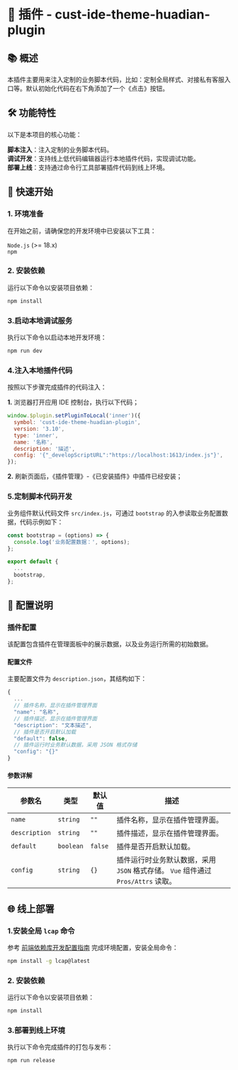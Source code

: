 # 🌟 插件 - cust-ide-theme-huadian-plugin

## 📚 概述

本插件主要用来注入定制的业务脚本代码，比如：定制全局样式、对接私有客服入口等。默认初始化代码在右下角添加了一个《点击》按钮。

## 🛠 功能特性

以下是本项目的核心功能：

**脚本注入**：注入定制的业务脚本代码。\
**调试开发**：支持线上低代码编辑器运行本地插件代码，实现调试功能。\
**部署上线**：支持通过命令行工具部署插件代码到线上环境。

## 🚀 快速开始

### 1. 环境准备

在开始之前，请确保您的开发环境中已安装以下工具：

```Node.js``` (>= 18.x) \
```npm```

### 2. 安装依赖

运行以下命令以安装项目依赖：

```bash
npm install
```

### 3.启动本地调试服务

执行以下命令以启动本地开发环境：

```bash
npm run dev
```

### 4.注入本地插件代码

按照以下步骤完成插件的代码注入：

**1.** 浏览器打开应用 IDE 控制台，执行以下代码；

```javascript
window.$plugin.setPluginToLocal('inner')({
  symbol: 'cust-ide-theme-huadian-plugin',
  version: '3.10',
  type: 'inner',
  name: '名称',
  description: '描述',
  config: '{"_developScriptURL":"https://localhost:1613/index.js"}',
});

```

**2.** 刷新页面后，《插件管理》-《已安装插件》中插件已经安装；

### 5.定制脚本代码开发

业务组件默认代码文件 ```src/index.js```，可通过 ```bootstrap``` 的入参读取业务配置数据，代码示例如下：

```javascript
const bootstrap = (options) => {
  console.log('业务配置数据：', options);
};

export default {
  ...
  bootstrap,
};
```

## 🔧 配置说明

### 插件配置

该配置包含插件在管理面板中的展示数据，以及业务运行所需的初始数据。

#### 配置文件

主要配置文件为 ```description.json```，其结构如下：

```javascript
{
  ...
  // 插件名称，显示在插件管理界面
  "name": "名称",
  // 插件描述，显示在插件管理界面
  "description": "文本描述",
  // 插件是否开启默认加载
  "default": false,
  // 插件运行时业务默认数据，采用 JSON 格式存储
  "config": "{}"
}
```

#### 参数详解

| 参数名 | 类型 | 默认值 | 描述 | 
| --- | --- | --- | --- |
| ```name``` | ```string``` | ```""``` | 插件名称，显示在插件管理界面。 |
| ```description``` | ```string``` | ```""``` | 插件描述，显示在插件管理界面。 |
| ```default``` | ```boolean``` | ```false``` | 插件是否开启默认加载。 |
| ```config``` | ```string``` | ```{}``` | 插件运行时业务默认数据，采用 ```JSON``` 格式存储。 ```Vue``` 组件通过 ```Pros/Attrs``` 读取。 |

## 🌐 线上部署

### 1.安装全局 ```lcap``` 命令

参考 [前端依赖库开发配置指南](https://community.codewave.163.com/CommunityParent/fileIndex?filePath=40.%E6%89%A9%E5%B1%95%E4%B8%8E%E9%9B%86%E6%88%90%2F10.%E6%89%A9%E5%B1%95%E5%BC%80%E5%8F%91%E6%96%B9%E5%BC%8F%2F20.%E5%89%8D%E7%AB%AF%E6%89%A9%E5%B1%95%E5%BC%80%E5%8F%91%2F09.%E5%89%8D%E7%AB%AF%E4%BE%9D%E8%B5%96%E5%BA%93%E5%BC%80%E5%8F%91%E6%8C%87%E5%8D%97.md&version=3.9) 完成环境配置，安装全局命令：

```bash
npm install -g lcap@latest
```

### 2. 安装依赖

运行以下命令以安装项目依赖：

```bash
npm install
```

### 3.部署到线上环境

执行以下命令完成插件的打包与发布：

```bash
npm run release
```
